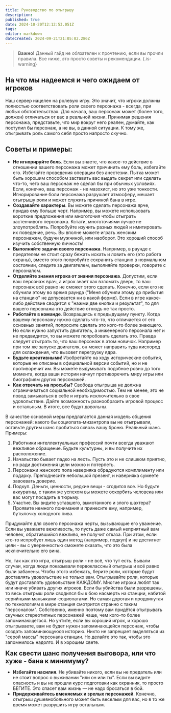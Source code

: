 ```yaml
---
title: Руководство по отыгрышу
description: 
published: true
date: 2024-10-20T12:12:53.051Z
tags: 
editor: markdown
dateCreated: 2024-09-21T21:05:02.286Z
---
```



> **Важно!** Данный гайд не обязателен к прочтению, если вы прочли правила. Все ниже, это просто советы и рекомендации.
{.is-warning}

## На что мы надеемся и чего ожидаем от игроков


Наш сервер нацелен на ролевую игру. Это значит, что игроки должны полностью соответствовать роли своего персонажа - всегда, при любых обстоятельствах. Для начала, ваш персонаж может (более того, должен) отличаться от вас в реальной жизни. Принимая решения персонажа, представьте, что мир вокруг него реален, думайте, как поступил бы персонаж, а не вы, в данной ситуации. К тому же, отыгрывать роль самого себя просто напросто скучно.

## Советы и примеры:

- **Не игнорируйте боль**. Если вы знаете, что какое-то действие в отношении вашего персонажа может причинить ему боль, избегайте его. Избегайте проведения операции без анестезии. Пытка может быть хорошим способом заставить вас выдать секрет или сделать что-то, чего ваш персонаж не сделал бы при обычных условиях. Если, конечно, ваш персонаж - не мазохист, но это уже тонкости. Игнорирование боли персонажа разрушает атмосферу, мешает отыгрышу роли и может служить причиной бана в игре.
- **Создавайте характеры**. Вы можете сделать персонажа ярче, придав ему больше черт. Например, вы можете использовать короткие предложения или многоточия чтобы отыграть застенчивого персонажа. Кстати, многоточиями лучше не злоупотреблять. Попробуйте изучить разных людей и имитировать их поведение, речь. Вы вполне можете играть женским персонажем, будучи мужчиной, или наоборот. Это хороший способ изучить собственную личность!
- **Выполняйте задачи своего персонажа**. Например, в раунде с предателем не стоит сразу бежать искать и ловить его (это работа охраны), вместо этого попробуйте сохранить станцию в нормальном состоянии, следите за двигателем, выполняйте проверки, говорите с персоналом.
- **Отделяйте знания игрока от знания персонажа**. Допустим, если ваш персонаж врач, а игрок знает как взломать дверь, то ваш персонаж всё равно не сможет этого сделать. Конечно, если его не обучили этому во время раунда ("Меня обучили этому до прибытия на станцию" не допускается ни в какой форме). Если в игре какое-либо действие сводится к "нажми две кнопки и результат", то для вашего персонажа это действие отнюдь не так просто.
- **Работайте в команде**. Возвращаясь к предыдущему пункту. Когда вашему персонажу нужно сделать что-то, что отличается от его основных занятий, попросите сделать это кого-то более знающего. Но если нужно запустить двигатель, а инженерного персонала нет и не предвидится, то вы можете попробовать сделать это. Правда следует отыграть то, что ваш персонаж в этом новичок. Например при том же запуске двигателя, он может направить туда кислород для охлаждения, что вызовет перегрузку ядра.
- **Будьте креативными**! Изобретайте на ходу исторические события, которые не описаны в официальной версии событий, но и не противоречит им. Вы можете выдумывать подобное ровно до того момента, когда ваши истории начнут противоречить миру игры или биографиям других персонажей.
- **Как отвечать на просьбы?** Свобода отыгрыша не должна ограничиваться социальной необходимостью. Тем не менее, это не повод замыкаться в себе и играть исключительно в свое удовольствие. Дайте возможность разнообразить игровой процесс и остальным. В итоге, все будут довольны.

В качестве основной меры предлагается данная модель общения персонажей: какого бы социопата-мизантропа вы не отыгрывали, оставьте другим шанс пробиться сквозь вашу броню. Реальный шанс. Примеры:

1. Работники интеллектуальных профессий почти всегда уважают вежливое обращение. Будьте культурны, и вы получите их расположение.
2. Начальство бывает падко на лесть. Пусть это и не слишком приятно, но ради достижения цели можно и потерпеть.
3. Персонажи женского пола наверняка обрадуются комплименту или подарку. Преподнесите небольшой презент, и наверняка сумеете завоевать доверие.
4. Подкуп. Деньги, ценности, редкие вещи - сгодится все. Но будьте аккуратны, с таким же успехом вы можете оскорбить человека или вас могут посадить в тюрьму.
5. Участие. Вы видите уставшего, вымотанного и злого шахтера? Проявите немного понимания и принесите ему, например, бутылочку холодного пива.

Придумайте для своего персонажа черты, вызывающие его уважение. Если вы уважаете вежливость, то пусть даже самый неприятный вам человек, обратившийся вежливо, не получит отказа. При этом, если кто-то испробует лишь один метод (например, подкуп) и не достигнет цели - вы с уверенностью сможете сказать, что это была исключительно его вина.
<p>
Но, так как это игра, отыгрыш роли - не всё, что тут есть. Бывали случаи, когда люди показывали первоклассный отыгрыш и всё равно были забанены. Чтобы этого избежать, берите роли, которые будут доставлять удовольствие не только вам. Отыгрывайте роли, которые будут доставлять удовольствие КАЖДОМУ. Многие игроки любят так или иначе убивать других игроков. Если бы убийства были разрешены, то весь отыгрыш роли сводился бы к бою насмерть на станции, набитой серийными маньяками-социопатами. Но самая дорогая и продвинутая по технологиям в мире станция смотрится странно с таким "персоналом". Собственно, именно поэтому вам придётся отыгрывать скучных стереотипных персонажей чаще, чем кого-то более запоминающегося. Но учтите, если вы хороший игрок, и хорошо отыгрываете, вам не будет нужен запоминающейся персонаж, чтобы создать запоминающуюся историю. Никто не запрещает выделяться из "серой массы" персонала станции. Но делайте это так, чтобы это запомнилось надолго. И в хорошем свете.


<b style="font-size: 20px;">Как свести шанс получения выговора, или что хуже - бана к минимуму?</b>
- **Избегайте насилия**. Не убивайте никого, если вы не предатель или не стоит вопрос о выживании "или он или ты". Если вы видите опасность и вы не прошли курс подготовки как охранник, то просто БЕГИТЕ. Это спасет вам жизнь — не надо бросаться в бой.
- **Придерживайтесь вменяемых и зрелых персонажей**. Конечно, отыгрыш душевнобольного может быть веселым для вас, но в то же время может разрушить игру остальным.



